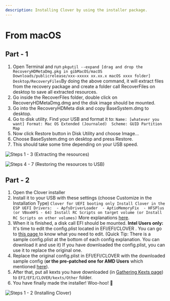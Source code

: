 ```yaml
---
description: Installing Clover by using the installer package.
---
```


# From macOS

## Part - 1

1. Open Terminal and run `pkgutil --expand [drag and drop the RecoveryHDMetaDmg.pkg in gibMacOS/macOS Downloads/publicrelease/xxx-xxxxx xx.xx.x macOS xxxx folder] Desktop/RecoveryFiles`By doing the above command, it will extract files from the recovery package and create a folder call RecoverFiles on desktop to save all extracted resources. 
2. Go inside the RecoverFiles folder, double click on RecoveryHDMetaDmg.dmg and the disk image should be mounted.
3. Go into the RecoveryHDMeta disk and copy BaseSystem.dmg to desktop.
4. Go to disk utility. Find your USB and format it to:  `Name: [whatever you want] Format: Mac OS Extended (Journaled)  Scheme: GUID Partition Map`
5. Now click Restore button in Disk Utility and choose Image...
6. Choose BaseSystem.dmg on desktop and press Restore.
7. This should take some time depending on your USB speed.

![Steps 1 - 3 \(Extracting the resources\)](../../.gitbook/assets/extract-resources-files.gif)

![Steps 4 - 7 \(Restoring the resources to USB\)](../../.gitbook/assets/restoring-to-usb.gif)

## Part - 2

1. Open the Clover installer
2. Install it to your USB with these settings \(choose Customize in the Installation Type\) `Clover for UEFI booting only Install Clover in the ESP UEFI Drivers:  - ApfsDriverLoader  - AptioMemoryFix  - HFSPlus (or VBoxHFS - 64) Install RC Scripts on target volume (or Install RC Scripts on other volumes)` More explanations [here](https://hackintosh.gitbook.io/-r-hackintosh-vanilla-desktop-guide/clover-setup).
3. When it is finished, a disk call EFI should be mounted. **Intel Users only:** It's time to edit the config.plist located in EFI/EFI/CLOVER . You can go to [this page ](https://hackintosh.gitbook.io/-r-hackintosh-vanilla-desktop-guide/config.plist-basics)to know what you need to edit. \(Quick Tip: There is a sample config.plist at the bottom of each config explanation. You can download it and use it\) If you have downloaded the config.plist, you can use it to replace the original one. 
4. Replace the original config.plist in EFI/EFI/CLOVER with the downloaded sample config \(**or the pre-patched one for AMD Users** which mentioned [here](../get-started/untitled/amd-clover-config.plist.md)\).
5. After that, put all kexts you have downloaded \(in [Gathering Kexts page](../get-started/untitled/gathering-kexts.md)\) to `EFI/EFI/CLOVER/kexts/Other` folder.
6. You have finally made the installer! Woo-hoo! 🥳 

![Steps 1 - 2 \(Installing Clover\)](../../.gitbook/assets/installing-clover.gif)


